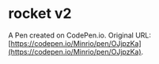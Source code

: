 # rocket v2

A Pen created on CodePen.io. Original URL: [https://codepen.io/Minrio/pen/OJjpzKa](https://codepen.io/Minrio/pen/OJjpzKa).


